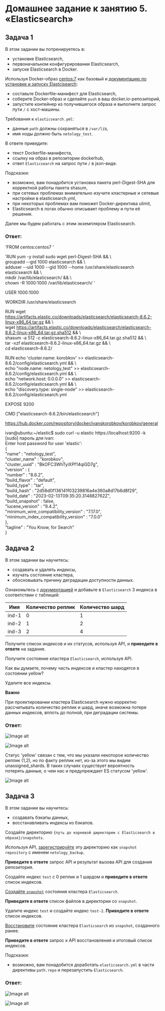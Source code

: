 # Домашнее задание к занятию 5. «Elasticsearch»

## Задача 1

В этом задании вы потренируетесь в:

- установке Elasticsearch,
- первоначальном конфигурировании Elasticsearch,
- запуске Elasticsearch в Docker.

Используя Docker-образ [centos:7](https://hub.docker.com/_/centos) как базовый и 
[документацию по установке и запуску Elastcisearch](https://www.elastic.co/guide/en/elasticsearch/reference/current/targz.html):

- составьте Dockerfile-манифест для Elasticsearch,
- соберите Docker-образ и сделайте `push` в ваш docker.io-репозиторий,
- запустите контейнер из получившегося образа и выполните запрос пути `/` c хост-машины.

Требования к `elasticsearch.yml`:

- данные `path` должны сохраняться в `/var/lib`,
- имя ноды должно быть `netology_test`.

В ответе приведите:

- текст Dockerfile-манифеста,
- ссылку на образ в репозитории dockerhub,
- ответ `Elasticsearch` на запрос пути `/` в json-виде.

Подсказки:

- возможно, вам понадобится установка пакета perl-Digest-SHA для корректной работы пакета shasum,
- при сетевых проблемах внимательно изучите кластерные и сетевые настройки в elasticsearch.yml,
- при некоторых проблемах вам поможет Docker-директива ulimit,
- Elasticsearch в логах обычно описывает проблему и пути её решения.

Далее мы будем работать с этим экземпляром Elasticsearch.

### Ответ: 

'FROM centos:centos7  '

'RUN yum -y install sudo wget perl-Digest-SHA && \  
    groupadd --gid 1000 elasticsearch && \  
    adduser --uid 1000 --gid 1000 --home /usr/share/elasticsearch elasticsearch && \  
    mkdir /var/lib/elasticsearch/ && \  
    chown -R  1000:1000 /var/lib/elasticsearch/  '
  
USER 1000:1000  

WORKDIR /usr/share/elasticsearch  
  
RUN wget https://artifacts.elastic.co/downloads/elasticsearch/elasticsearch-8.6.2-linux-x86_64.tar.gz && \  
    wget https://artifacts.elastic.co/downloads/elasticsearch/elasticsearch-8.6.2-linux-x86_64.tar.gz.sha512 && \  
        shasum -a 512 -c elasticsearch-8.6.2-linux-x86_64.tar.gz.sha512 && \  
        tar -xzf elasticsearch-8.6.2-linux-x86_64.tar.gz && \  
        cd elasticsearch-8.6.2/   
  
RUN echo 'cluster.name: korobkov' >> elasticsearch-8.6.2/config/elasticsearch.yml && \  
    echo "node.name: netology_test" >> elasticsearch-8.6.2/config/elasticsearch.yml && \  
    echo "network.host: 0.0.0.0" >> elasticsearch-8.6.2/config/elasticsearch.yml && \  
    echo "discovery.type: single-node" >> elasticsearch-8.6.2/config/elasticsearch.yml  
  
EXPOSE 9200  
  
CMD ["elasticsearch-8.6.2/bin/elasticsearch"]  

https://hub.docker.com/repository/docker/ivanskorobkov/korobkov/general  

ivan@ubuntu:~/elastic$ sudo curl -u elastic https://localhost:9200 -k  
[sudo] пароль для ivan:   
Enter host password for user 'elastic':  
{  
  "name" : "netology_test",  
  "cluster_name" : "korobkov",  
  "cluster_uuid" : "BkOFC3WhTyiXPf14qiGD7g",  
  "version" : {  
    "number" : "8.6.2",  
    "build_flavor" : "default",  
    "build_type" : "tar",  
    "build_hash" : "2d58d0f136141f03239816a4e360a8d17b6d8f29",  
    "build_date" : "2023-02-13T09:35:20.314882762Z",  
    "build_snapshot" : false,  
    "lucene_version" : "9.4.2",  
    "minimum_wire_compatibility_version" : "7.17.0",  
    "minimum_index_compatibility_version" : "7.0.0"  
  },  
  "tagline" : "You Know, for Search"  
}  

## Задача 2

В этом задании вы научитесь:

- создавать и удалять индексы,
- изучать состояние кластера,
- обосновывать причину деградации доступности данных.

Ознакомьтесь с [документацией](https://www.elastic.co/guide/en/elasticsearch/reference/current/indices-create-index.html) 
и добавьте в `Elasticsearch` 3 индекса в соответствии с таблицей:

| Имя | Количество реплик | Количество шард |
|-----|-------------------|-----------------|
| ind-1| 0 | 1 |
| ind-2 | 1 | 2 |
| ind-3 | 2 | 4 |

Получите список индексов и их статусов, используя API, и **приведите в ответе** на задание.

Получите состояние кластера `Elasticsearch`, используя API.

Как вы думаете, почему часть индексов и кластер находятся в состоянии yellow?

Удалите все индексы.

**Важно**

При проектировании кластера Elasticsearch нужно корректно рассчитывать количество реплик и шард,
иначе возможна потеря данных индексов, вплоть до полной, при деградации системы.

### Ответ:

![Image alt](https://github.com/IvanSKorobkov/homework/blob/main/%D0%A1%D0%BD%D0%B8%D0%BC%D0%BE%D0%BA%20%D1%8D%D0%BA%D1%80%D0%B0%D0%BD%D0%B0%20%D0%BE%D1%82%202023-03-05%2004-33-11.png)

![Image alt](https://github.com/IvanSKorobkov/homework/blob/main/%D0%A1%D0%BD%D0%B8%D0%BC%D0%BE%D0%BA%20%D1%8D%D0%BA%D1%80%D0%B0%D0%BD%D0%B0%20%D0%BE%D1%82%202023-03-05%2004-39-07.png)

Статус 'yellow' связан с тем, что мы указали некоторое количество реплик (1,2), но по факту реплик нет, из-за этого мы видим unassigned_shards. В таких случаях существует вероятность  
потерять данные, о чем нас и предупреждает ES статусом 'yellow'.  

![Image alt](https://github.com/IvanSKorobkov/homework/blob/main/%D0%A1%D0%BD%D0%B8%D0%BC%D0%BE%D0%BA%20%D1%8D%D0%BA%D1%80%D0%B0%D0%BD%D0%B0%20%D0%BE%D1%82%202023-03-05%2004-42-14.png)

## Задача 3

В этом задании вы научитесь:

- создавать бэкапы данных,
- восстанавливать индексы из бэкапов.

Создайте директорию `{путь до корневой директории с Elasticsearch в образе}/snapshots`.

Используя API, [зарегистрируйте](https://www.elastic.co/guide/en/elasticsearch/reference/current/snapshots-register-repository.html#snapshots-register-repository) 
эту директорию как `snapshot repository` c именем `netology_backup`.

**Приведите в ответе** запрос API и результат вызова API для создания репозитория.

Создайте индекс `test` с 0 реплик и 1 шардом и **приведите в ответе** список индексов.

[Создайте `snapshot`](https://www.elastic.co/guide/en/elasticsearch/reference/current/snapshots-take-snapshot.html) 
состояния кластера `Elasticsearch`.

**Приведите в ответе** список файлов в директории со `snapshot`.

Удалите индекс `test` и создайте индекс `test-2`. **Приведите в ответе** список индексов.

[Восстановите](https://www.elastic.co/guide/en/elasticsearch/reference/current/snapshots-restore-snapshot.html) состояние
кластера `Elasticsearch` из `snapshot`, созданного ранее. 

**Приведите в ответе** запрос к API восстановления и итоговый список индексов.

Подсказки:

- возможно, вам понадобится доработать `elasticsearch.yml` в части директивы `path.repo` и перезапустить `Elasticsearch`.

### Ответ:

![Image alt](https://github.com/IvanSKorobkov/homework/blob/main/%D0%A1%D0%BD%D0%B8%D0%BC%D0%BE%D0%BA%20%D1%8D%D0%BA%D1%80%D0%B0%D0%BD%D0%B0%20%D0%BE%D1%82%202023-03-05%2009-10-44.png)

![Image alt](https://github.com/IvanSKorobkov/homework/blob/main/%D0%A1%D0%BD%D0%B8%D0%BC%D0%BE%D0%BA%20%D1%8D%D0%BA%D1%80%D0%B0%D0%BD%D0%B0%20%D0%BE%D1%82%202023-03-05%2009-17-16.png)

